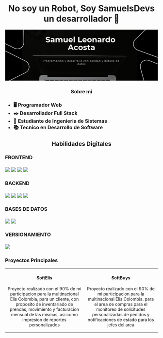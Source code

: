 <head>
    <meta charset="UTF-8">
    <meta name="viewport" content="width=device-width, initial-scale=1.0">
  <!-- libreria bootrstrap digital-->
  <link href="https://cdn.jsdelivr.net/npm/bootstrap@5.3.3/dist/css/bootstrap.min.css" rel="stylesheet" integrity="sha384-QWTKZyjpPEjISv5WaRU9OFeRpok6YctnYmDr5pNlyT2bRjXh0JMhjY6hW+ALEwIH" crossorigin="anonymous">
  <!-- libreria bootrstap local-->
  <link src="./bootstrap-5.3.3-dist/css" rel="stylesheet">
  <link src="./bootstrap-5.3.3-dist/js" rel="stylesheet">
  <!-- css local propio -->
  <link src="./ASSETS/CSS/styles_1.css" rel="stylesheet"
</head>

<h1 align="center"> No soy un Robot, Soy SamuelsDevs un desarrollador 👋 </h1>
<img algin="center" src="./ASSETS/IMAGES/programacion-y_65888283 (1).png" class="banner">
<h3 align="center"> Sobre mi <h3>

- 🖥️ Programador Web
- ✒️ Desarrollador Full Stack
- 👯 Estudiante de Ingenieria de Sistemas
- 📚 Tecnico en Desarrollo de Software
<div>
<h3 align="center"> Habilidades Digitales </h3>
<!-- FORNT -->
    <h4>FRONTEND</h4>
<img src="https://img.shields.io/badge/HTML-005F5B?style=for-the-badge&amp;logo=html5&amp;logoColor=black" style="max-width: 100%;">
<img src="https://img.shields.io/badge/CSS-005F5B?style=for-the-badge&amp;logo=css&amp;logoColor=black" style="max-width: 100%;">
<img src="https://img.shields.io/badge/JAVASCRIPT-005F5B?style=for-the-badge&amp;logo=javascript&amp;logoColor=black" style="max-width: 100%;">
<img src="https://img.shields.io/badge/BOOTSTRAP 5-005F5B?style=for-the-badge&amp;logo=bootstrap&amp;logoColor=black" style="max-width: 100%;">
<!-- BACK -->
    <h4>BACKEND</h4>
<img src="https://img.shields.io/badge/PHP-005F5B?style=for-the-badge&amp;logo=php&amp;logoColor=black" style="max-width: 100%;">
<img src="https://img.shields.io/badge/PYTHON-005F5B?style=for-the-badge&amp;logo=python&amp;logoColor=black" style="max-width: 100%;">
<img src="https://img.shields.io/badge/JAVA-005F5B?style=for-the-badge&amp;logo=java&amp;logoColor=black" style="max-width: 100%;">
<img src="https://img.shields.io/badge/SPRING BOOT-005F5B?style=for-the-badge&amp;logo=spring boot&amp;logoColor=black" style="max-width: 100%;">
<!-- DATABASE-->
    <h4>BASES DE DATOS</h4>
<img src="https://img.shields.io/badge/MYSQL-005F5B?style=for-the-badge&logo=mysql&logoColor=black&logoSize=150" style="max-width: 100%;">
<img src="https://img.shields.io/badge/MONGODB-005F5B?style=for-the-badge&amp;logo=mongodb&amp;logoColor=black" style="max-width: 100%;">
<!-- CONTROL VERSION -->
    <h4>VERSIONAMIENTO</h4>
<img src="https://img.shields.io/badge/GITHUB-005F5B?style=for-the-badge&amp;logo=github&amp;logoColor=black" style="max-width: 100%;">


</div>
<h3>Proyectos Principales</h3>
<div align ="center">
    <table>
        <td >
            <h4 align ="center">SoftElis</h4>
            <p align ="center">Proyecto realizado con el 90% de mi participacion para la multinacional Elis Colombia, para un cliente, con proposito de inventariado de prendas, movimiento y facturacion mensual de las mismas, asi como impresion de reportes personalizados</p>
        </td>
        <td >
            <h4 align ="center">SoftBuys</h4>
            <p align ="center">Proyecto realizado con el 90% de mi participacion para la multinacional Elis Colombia, para el area de compras para el monitoreo de solicitudes personalizadas de pedidos y notificaciones de estado para los jefes del area</p>
        </td>
    </table>
</div>
